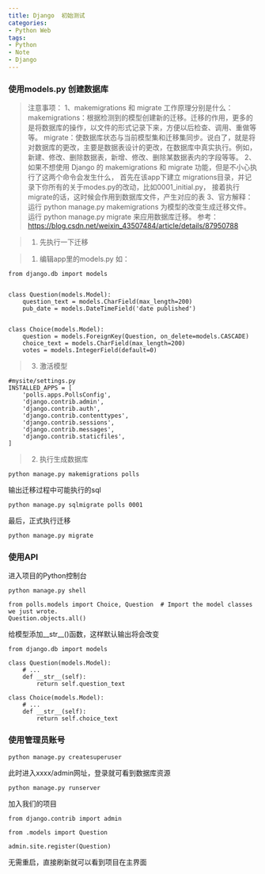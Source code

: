 ```yaml
---
title: Django  初始测试
categories:
- Python Web
tags: 
- Python
- Note
- Django
---
```


### 使用models.py 创建数据库

> 注意事项：
>1、makemigrations 和 migrate 工作原理分别是什么：
makemigrations：根据检测到的模型创建新的迁移。迁移的作用，更多的是将数据库的操作，以文件的形式记录下来，方便以后检查、调用、重做等等。
migrate：使数据库状态与当前模型集和迁移集同步。说白了，就是将对数据库的更改，主要是数据表设计的更改，在数据库中真实执行。例如，新建、修改、删除数据表，新增、修改、删除某数据表内的字段等等。
2、如果不想使用 Django 的 makemigrations 和 migrate 功能，但是不小心执行了这两个命令会发生什么，
首先在该app下建立 migrations目录，并记录下你所有的关于modes.py的改动，比如0001_initial.py，
接着执行migrate的话，这时候会作用到数据库文件，产生对应的表
3、官方解释：
运行 python manage.py makemigrations 为模型的改变生成迁移文件。
运行 python manage.py migrate 来应用数据库迁移。
参考： https://blog.csdn.net/weixin_43507484/article/details/87950788

> 1. 先执行一下迁移
>

> 1. 编辑app里的models.py
如：

```
from django.db import models


class Question(models.Model):
    question_text = models.CharField(max_length=200)
    pub_date = models.DateTimeField('date published')


class Choice(models.Model):
    question = models.ForeignKey(Question, on_delete=models.CASCADE)
    choice_text = models.CharField(max_length=200)
    votes = models.IntegerField(default=0)
```

> 3. 激活模型

```
#mysite/settings.py
INSTALLED_APPS = [
    'polls.apps.PollsConfig',
    'django.contrib.admin',
    'django.contrib.auth',
    'django.contrib.contenttypes',
    'django.contrib.sessions',
    'django.contrib.messages',
    'django.contrib.staticfiles',
]
```

> 2. 执行生成数据库


```
python manage.py makemigrations polls
```

输出迁移过程中可能执行的sql

```
python manage.py sqlmigrate polls 0001
```

最后，正式执行迁移

```
python manage.py migrate
```



### 使用API

进入项目的Python控制台

```
python manage.py shell

from polls.models import Choice, Question  # Import the model classes we just wrote.
Question.objects.all()
```

给模型添加__str__()函数，这样默认输出将会改变

```
from django.db import models

class Question(models.Model):
    # ...
    def __str__(self):
        return self.question_text

class Choice(models.Model):
    # ...
    def __str__(self):
        return self.choice_text
```



### 使用管理员账号

```
python manage.py createsuperuser
```

此时进入xxxx/admin网址，登录就可看到数据库资源

```
python manage.py runserver
```

加入我们的项目

```
from django.contrib import admin

from .models import Question

admin.site.register(Question)
```

无需重启，直接刷新就可以看到项目在主界面


